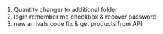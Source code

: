 1. Quantity changer to additional folder
2. login remember me checkbox & recover password
3. new arrivals code fix & get products from API 

